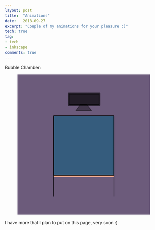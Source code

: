 ```yaml
---
layout: post
title:  "Animations"
date:   2018-09-27
excerpt: "Couple of my animations for your pleasure :)"
tech: true
tag:
- tech
- inkscape
comments: true
---
```


Bubble Chamber:

<figure class="animated_gif_frame">
        <img src="/assets/img/posts/2018-09-09-bubble/bubblechamber.gif" data-source="/assets/img/posts/2018-09\
-09-bubble/bubblechamber.gif" width="800" height="450" />
</figure>


I have more that I plan to put on this page, very soon :)